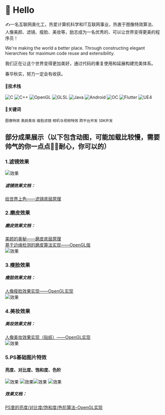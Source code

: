 # 🙋 Hello
✍️一名互联网美化工，热爱计算机科学和IT互联网事业，热衷于图像特效算法、人像美颜、滤镜、瘦脸、美妆等，励志成为一名优秀的、可以让世界变得更美的程序员！

We're making the world a better place. Through constructing elegant hierarchies for maximum code reuse and extensibility.

我们正在让这个世界变得更加美好，通过代码的重复使用和延展构建完美体系。

春华秋实，努力一定会有收获。

#### 💪技术栈

![C](https://img.shields.io/badge/c-%2300599C.svg?style=flat-square&logo=c&logoColor=white)
![C++](https://img.shields.io/badge/-C++-00599C?style=flat-square&logo=c)
![OpenGL](https://img.shields.io/badge/-OpenGL-9cf
)
![GLSL](https://img.shields.io/badge/-GLSL-yellow)
![Java](https://img.shields.io/badge/J-Java-orange)
![Android](https://img.shields.io/badge/Android-3DDC84?style=flat-square&logo=android&logoColor=white)
![OC](https://img.shields.io/badge/OC-Objective--C-blue)
![Flutter](https://img.shields.io/badge/F-Flutter-green)
![UE4](https://img.shields.io/badge/-UE4-lightgrey
)

#### 📌关键词
`图像特效` `美颜美妆` `瘦脸滤镜` `相机与视频特效` `跨平台开发` `SDK开发`




## 部分成果展示（以下包含动图，可能加载比较慢，需要帅气的你一点点🤏🏻耐心，你可以的）
### 1.滤镜效果
![效果](https://img-blog.csdnimg.cn/61c145ff4e344f65b0480a3d5d7f1a99.gif)
##### 滤镜效果文档：
[给世界上色——滤镜底层原理](https://blog.csdn.net/q345911572/article/details/119351319)

### 2.磨皮效果
##### 磨皮效果文档：
[美颜的奥秘——磨皮底层原理](https://blog.csdn.net/q345911572/article/details/119901671)<br>
[基于边缘检测的磨皮算法实现——OpenGL版](https://blog.csdn.net/q345911572/article/details/129362387)<br>
![效果](https://img-blog.csdnimg.cn/7eb28fa1bbec497886e0abbc80ed7f83.gif)

### 3.瘦脸效果
##### 瘦脸效果文档：
[人像瘦脸效果实现——OpenGL实现](https://blog.csdn.net/q345911572/article/details/128758125)<br>
![效果](https://img-blog.csdnimg.cn/410856d7920141dfbe90ca34129496a5.gif)


### 4.美妆效果
##### 美妆效果文档：
[人像美妆效果实现（贴纸）——OpenGL实现](https://blog.csdn.net/q345911572/article/details/127644640)<br>
![效果](https://img-blog.csdnimg.cn/170fd73692d841d4aa6a4b06dbe96268.gif)

### 5.PS基础图片特效
#### 亮度、对比度、饱和度、色阶
![效果](https://img-blog.csdnimg.cn/319371e8059c4b16b273b76cb8ed03f8.gif) ![效果](https://img-blog.csdnimg.cn/9d040fb73d7e4151b79c8bf79becf0dd.gif )![效果](https://img-blog.csdnimg.cn/56b8c89da53c4eb6981a10f6d6b61efc.gif) ![效果](https://img-blog.csdnimg.cn/bbf100307df043578520a19deee92b3e.gif)
##### 效果文档：
[PS里的亮度/对比度/饱和度/色阶算法-OpenGL实现](https://blog.csdn.net/q345911572/article/details/127462885)


